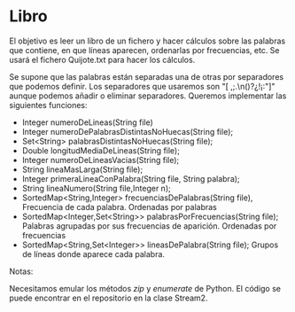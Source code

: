 
# Libro

El objetivo es leer un libro de un fichero y hacer cálculos sobre las palabras que contiene, en que líneas aparecen, ordenarlas por frecuencias, etc. Se usará el fichero Quijote.txt para hacer los cálculos.

Se supone que las palabras están separadas una de otras por separadores que podemos definir. Los separadores que usaremos son "[ ,;.\n()?¿!¡:\"]" aunque podemos añadir o eliminar separadores.
Queremos implementar las siguientes funciones: 

- Integer numeroDeLineas(String file)
- Integer numeroDePalabrasDistintasNoHuecas(String file); 
- Set\<String\> palabrasDistintasNoHuecas(String file); 
- Double longitudMediaDeLineas(String file); 
- Integer numeroDeLineasVacias(String file); 
- String lineaMasLarga(String file); 
- Integer primeraLineaConPalabra(String file, String palabra); 
- String lineaNumero(String file,Integer n); 
- SortedMap\<String,Integer\> frecuenciasDePalabras(String file), Frecuencia de cada palabra. Ordenadas por palabras
- SortedMap\<Integer,Set\<String\>\> palabrasPorFrecuencias(String file); Palabras agrupadas por sus frecuencias de aparición. Ordenadas por frecuencias
- SortedMap\<String,Set\<Integer\>\> lineasDePalabra(String file); Grupos de líneas donde aparece cada palabra.

Notas:

Necesitamos emular los métodos _zip_ y _enumerate_ de Python. El código se puede encontrar en el repositorio en la clase Stream2.

